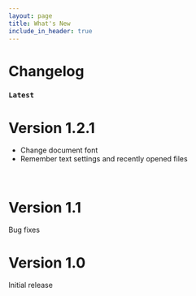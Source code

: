 ```yaml
---
layout: page
title: What's New
include_in_header: true
---
```


# Changelog

### `Latest`
# **Version 1.2.1**
- Change document font
- Remember text settings and recently opened files

<br>

# **Version 1.1**
Bug fixes

# **Version 1.0**
Initial release
